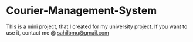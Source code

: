 # Courier-Management-System
This is a mini project, that I created for my university project.
If you want to use it, contact me @ sahilbmu@gmail.com
